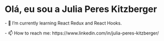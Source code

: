 <h1>Olá, eu sou a Julia Peres Kitzberger </h1>
- 🌱 I’m currently learning React Redux and React Hooks.
<p>- 📫 How to reach me: https://www.linkedin.com/in/julia-peres-kitzberger/
